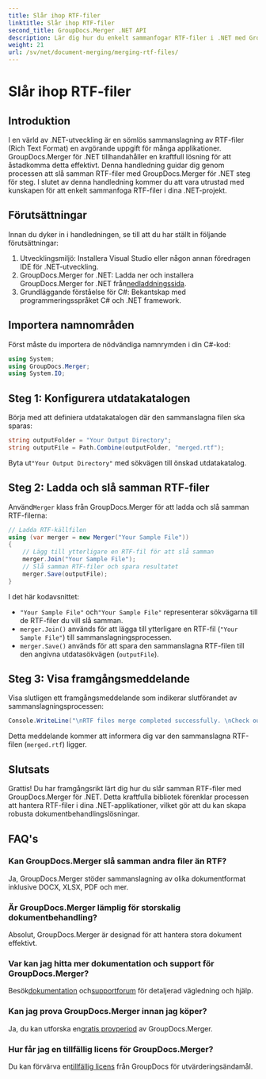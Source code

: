 ```yaml
---
title: Slår ihop RTF-filer
linktitle: Slår ihop RTF-filer
second_title: GroupDocs.Merger .NET API
description: Lär dig hur du enkelt sammanfogar RTF-filer i .NET med GroupDocs.Merger för sömlös dokumentbearbetning.
weight: 21
url: /sv/net/document-merging/merging-rtf-files/
---
```


# Slår ihop RTF-filer

## Introduktion
I en värld av .NET-utveckling är en sömlös sammanslagning av RTF-filer (Rich Text Format) en avgörande uppgift för många applikationer. GroupDocs.Merger för .NET tillhandahåller en kraftfull lösning för att åstadkomma detta effektivt. Denna handledning guidar dig genom processen att slå samman RTF-filer med GroupDocs.Merger för .NET steg för steg. I slutet av denna handledning kommer du att vara utrustad med kunskapen för att enkelt sammanfoga RTF-filer i dina .NET-projekt.
## Förutsättningar
Innan du dyker in i handledningen, se till att du har ställt in följande förutsättningar:
1. Utvecklingsmiljö: Installera Visual Studio eller någon annan föredragen IDE för .NET-utveckling.
2.  GroupDocs.Merger for .NET: Ladda ner och installera GroupDocs.Merger for .NET från[nedladdningssida](https://releases.groupdocs.com/merger/net/).
3. Grundläggande förståelse för C#: Bekantskap med programmeringsspråket C# och .NET framework.

## Importera namnområden
Först måste du importera de nödvändiga namnrymden i din C#-kod:
```csharp
using System; 
using GroupDocs.Merger;
using System.IO;
```
## Steg 1: Konfigurera utdatakatalogen
Börja med att definiera utdatakatalogen där den sammanslagna filen ska sparas:
```csharp
string outputFolder = "Your Output Directory";
string outputFile = Path.Combine(outputFolder, "merged.rtf");
```
 Byta ut`"Your Output Directory"` med sökvägen till önskad utdatakatalog.
## Steg 2: Ladda och slå samman RTF-filer
 Använd`Merger` klass från GroupDocs.Merger för att ladda och slå samman RTF-filerna:
```csharp
// Ladda RTF-källfilen
using (var merger = new Merger("Your Sample File"))
{
    // Lägg till ytterligare en RTF-fil för att slå samman
    merger.Join("Your Sample File");
    // Slå samman RTF-filer och spara resultatet
    merger.Save(outputFile);
}
```
I det här kodavsnittet:
- `"Your Sample File"` och`"Your Sample File"` representerar sökvägarna till de RTF-filer du vill slå samman.
- `merger.Join()` används för att lägga till ytterligare en RTF-fil (`"Your Sample File"`) till sammanslagningsprocessen.
- `merger.Save()` används för att spara den sammanslagna RTF-filen till den angivna utdatasökvägen (`outputFile`).
## Steg 3: Visa framgångsmeddelande
Visa slutligen ett framgångsmeddelande som indikerar slutförandet av sammanslagningsprocessen:
```csharp
Console.WriteLine("\nRTF files merge completed successfully. \nCheck output in {0}", outputFolder);
```
Detta meddelande kommer att informera dig var den sammanslagna RTF-filen (`merged.rtf`) ligger.

## Slutsats
Grattis! Du har framgångsrikt lärt dig hur du slår samman RTF-filer med GroupDocs.Merger för .NET. Detta kraftfulla bibliotek förenklar processen att hantera RTF-filer i dina .NET-applikationer, vilket gör att du kan skapa robusta dokumentbehandlingslösningar.

## FAQ's
### Kan GroupDocs.Merger slå samman andra filer än RTF?
Ja, GroupDocs.Merger stöder sammanslagning av olika dokumentformat inklusive DOCX, XLSX, PDF och mer.
### Är GroupDocs.Merger lämplig för storskalig dokumentbehandling?
Absolut, GroupDocs.Merger är designad för att hantera stora dokument effektivt.
### Var kan jag hitta mer dokumentation och support för GroupDocs.Merger?
 Besök[dokumentation](https://tutorials.groupdocs.com/merger/net/) och[supportforum](https://forum.groupdocs.com/c/merger/32) för detaljerad vägledning och hjälp.
### Kan jag prova GroupDocs.Merger innan jag köper?
 Ja, du kan utforska en[gratis provperiod](https://releases.groupdocs.com/) av GroupDocs.Merger.
### Hur får jag en tillfällig licens för GroupDocs.Merger?
 Du kan förvärva en[tillfällig licens](https://purchase.groupdocs.com/temporary-license/) från GroupDocs för utvärderingsändamål.